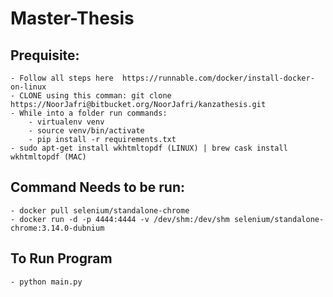 # Master-Thesis

## Prequisite:

	- Follow all steps here  https://runnable.com/docker/install-docker-on-linux
	- CLONE using this comman: git clone https://NoorJafri@bitbucket.org/NoorJafri/kanzathesis.git
	- While into a folder run commands:
	    - virtualenv venv
		- source venv/bin/activate
	    - pip install -r requirements.txt
	- sudo apt-get install wkhtmltopdf (LINUX) | brew cask install wkhtmltopdf (MAC)


## Command Needs to be run:

	- docker pull selenium/standalone-chrome
	- docker run -d -p 4444:4444 -v /dev/shm:/dev/shm selenium/standalone-chrome:3.14.0-dubnium

## To Run Program
	
	- python main.py 
